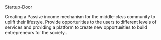 Startup-Door

Creating a Passive income mechanism for the middle-class community to uplift their lifestyle. 
Provide opportunities to the users to different levels of services and providing a platform to 
create new opportunities to build entrepreneurs for the society..
